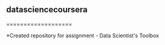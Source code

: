 ## datasciencecoursera
===================

*Created repository for assignment - Data Scientist's Toolbox
